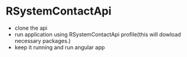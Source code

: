 # RSystemContactApi
- clone the api
- run application using RSystemContactApi profile(this will dowload necessary packages.)
- keep it running and run angular app 
